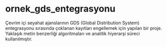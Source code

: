 # ornek_gds_entegrasyonu
Çevrim içi seyahat ajanslarının GDS (Global Distribution System) entegrasyonu sırasında çoklanan kayıtları engellemek için  yapılan bir proje.
Yaklaşık metin benzerliği algoritmaları ve analitik hiyerarşi süreci kullanılmıştır.
